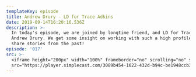```yaml
---
templateKey: episode
title: Andrew Drury - LD for Trace Adkins
date: 2019-09-14T16:20:16.536Z
description: >-
  In today's episode, we are joined by longtime friend, and LD for Trace Adkins,
  Andrew Drury. We get some insight on working with such a high profile name and
  share stories from the past!
episode: '017'
src: >-
  <iframe height="200px" width="100%" frameborder="no" scrolling="no" seamless
  src="https://player.simplecast.com/3089b454-1622-432d-b94c-be1948ccb33c?dark=false"></iframe>
---
```


